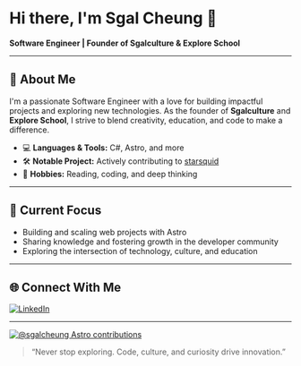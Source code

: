 # Hi there, I'm Sgal Cheung 👋

**Software Engineer | Founder of Sgalculture & Explore School**

---

## 🚀 About Me

I'm a passionate Software Engineer with a love for building impactful projects and exploring new technologies. As the founder of **Sgalculture** and **Explore School**, I strive to blend creativity, education, and code to make a difference.

- 💻 **Languages & Tools:** C#, Astro, and more
- 🛠️ **Notable Project:** Actively contributing to [starsquid](https://github.com/sgalcheung/starsquid)
- 📖 **Hobbies:** Reading, coding, and deep thinking

---

## 🌱 Current Focus

- Building and scaling web projects with Astro
- Sharing knowledge and fostering growth in the developer community
- Exploring the intersection of technology, culture, and education

---

## 🌐 Connect With Me

[![LinkedIn](https://img.shields.io/badge/-LinkedIn-blue?logo=linkedin&logoColor=white&style=flat-square)](https://www.linkedin.com/in/sgalcheung/)

---

[![@sgalcheung Astro contributions](https://astro.badg.es/v2/contributor/sgalcheung.svg)](https://astro.badg.es/contributor/sgalcheung/)

> “Never stop exploring. Code, culture, and curiosity drive innovation.”
